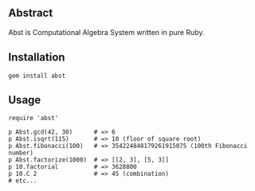 ## Abstract ##

Abst is Computational Algebra System written in pure Ruby.

## Installation ##

    gem install abst

## Usage ##

    require 'abst'
    
    p Abst.gcd(42, 30)      # => 6
    p Abst.isqrt(115)       # => 10 (floor of square root)
    p Abst.fibonacci(100)   # => 354224848179261915075 (100th Fibonacci number)
    p Abst.factorize(1000)  # => [[2, 3], [5, 3]]
    p 10.factorial          # => 3628800
    p 10.C 2                # => 45 (combination)
    # etc...
